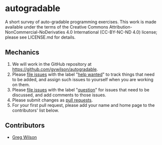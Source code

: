 # autogradable

A short survey of auto-gradable programming exercises.
This work is made available under the terms of the Creative Commons Attribution-NonCommercial-NoDerivaties 4.0 International (CC-BY-NC-ND 4.0) license;
please see LICENSE.md for details.

## Mechanics

1. We will work in the GitHub repository at <https://github.com/gvwilson/autogradable>.
1. Please [file issues](https://github.com/gvwilson/autogradable/issues)
   with the label "[help wanted](https://github.com/gvwilson/autogradable/labels/help%20wanted)"
   to track things that need to be added,
   and assign such issues to yourself when you are working on them.
1. Please [file issues](https://github.com/gvwilson/autogradable/issues)
   with the label "[question](https://github.com/gvwilson/autogradable/labels/question)"
   for issues that need to be discussed,
   and add comments to those issues.
1. Please submit changes as [pull requests](https://github.com/gvwilson/autogradable/pulls).
1. For your first pull request,
   please add your name and home page to the contributors' list below.

## Contributors

- [Greg Wilson](http://third-bit.com)

